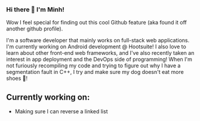 ### Hi there 👋 I'm Minh!

Wow I feel special for finding out this cool Github feature (aka found it off another github profile).

I'm a software developer that mainly works on full-stack web applications. I'm currently working on Android development @ Hootsuite!
I also love to learn about other front-end web frameworks, and I've also recently taken an interest in app deployment and the DevOps side of programming!
When I'm not furiously recompiling my code and trying to figure out why I have a segmentation fault in C++, I try and make sure my dog doesn't eat more shoes 🐶!

## Currently working on:

- Making sure I can reverse a linked list

<!--
**minhqto/minhqto** is a ✨ _special_ ✨ repository because its `README.md` (this file) appears on your GitHub profile.

Here are some ideas to get you started:

- 🔭 I’m currently working on ...
- 🌱 I’m currently learning ...
- 👯 I’m looking to collaborate on ...
- 🤔 I’m looking for help with ...
- 💬 Ask me about ...
- 📫 How to reach me: ...
- 😄 Pronouns: ...
- ⚡ Fun fact: ...
-->
